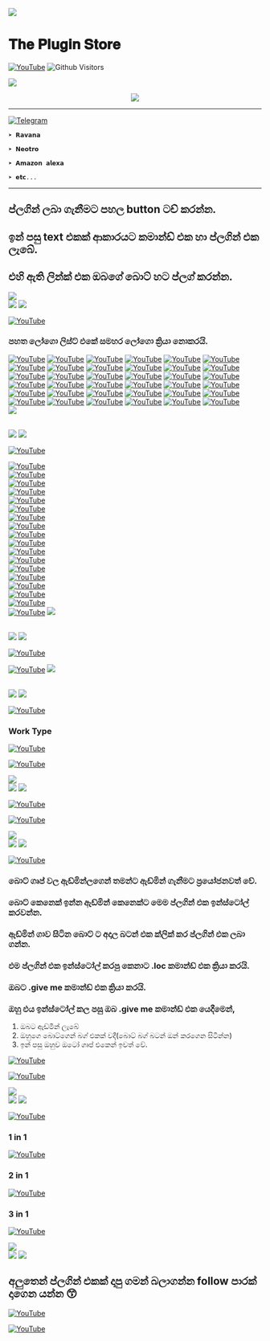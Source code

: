 

<p>
<img src= "https://camo.githubusercontent.com/71b837571c48af3aa60a73dbc9d5936aa359d78efbfa8a6743cbbbc16b80ef4d/68747470733a2f2f63646e2e646973636f72646170702e636f6d2f6174746163686d656e74732f3830353930323039333930363630383138362f3830353931333937323533353539303932322f74656e6f722e676966"/>

# 𝐓𝐡𝐞 𝐏𝐥𝐮𝐠𝐢𝐧 𝐒𝐭𝐨𝐫𝐞

<a href="https://github.com/Darken-Pasiya"><img title="YouTube" src="https://img.shields.io/badge/Plugin Store-darkblue?style=for-the-badge&logo=github"></a>
![Github Visitors](https://visitor-badge.glitch.me/badge?page_id=Darken-Pasiya/Plugin-Store&left_color=blueviolet&right_color=brightgreen)


<p>
<img src= "https://camo.githubusercontent.com/71b837571c48af3aa60a73dbc9d5936aa359d78efbfa8a6743cbbbc16b80ef4d/68747470733a2f2f63646e2e646973636f72646170702e636f6d2f6174746163686d656e74732f3830353930323039333930363630383138362f3830353931333937323533353539303932322f74656e6f722e676966"/>

<p align="center">
  <img src="https://readme-typing-svg.herokuapp.com/?color=%23F70808&lines=𝗪𝗲𝗹𝗰𝗼𝗺𝗲;𝗧𝗼+𝗣𝗮𝘀𝗶𝘆𝗮+𝗣𝗹𝘂𝗴𝗶𝗻;𝗦𝘁𝗼𝗿𝗲+🕵️‍♂️&font=Fira%20Code&center=true&width=250&height=50">

----

<a href="https://github.com/Darken-Pasiya/Plugin/blob/main/README.md"><img title="Telegram" src="https://img.shields.io/badge/𝗦𝘂𝗽𝗼𝗿𝘁𝗲𝗱 𝗕𝗼𝘁𝘀-black?style=for-the-badge&logo="></a>


`➤ 𝗥𝗮𝘃𝗮𝗻𝗮`

`➤ 𝗡𝗲𝗼𝘁𝗿𝗼`

`➤ 𝗔𝗺𝗮𝘇𝗼𝗻 𝗮𝗹𝗲𝘅𝗮`

`➤ 𝗲𝘁𝗰...`

----

## ප්ලගින් ලබා ගැනීමට පහල button ටච් කරන්න.

## ඉන් පසු text එකක් ආකාරයට කමාන්ඩ් එක හා ප්ලගින් එක ලැබේ.

## එහි ඇති ලින්ක් එක ඔබගේ බොට් හට ප්ලග් කරන්න.
<img src= "https://camo.githubusercontent.com/71b837571c48af3aa60a73dbc9d5936aa359d78efbfa8a6743cbbbc16b80ef4d/68747470733a2f2f63646e2e646973636f72646170702e636f6d2f6174746163686d656e74732f3830353930323039333930363630383138362f3830353931333937323533353539303932322f74656e6f722e676966"/>
<br>
<img src="https://readme-typing-svg.herokuapp.com/?color=%237C19F7&lines=𝗖𝗿𝗲𝗮𝘁𝗼𝗱+𝗕𝘆+𝗣𝗮𝘀𝗶𝘆𝗮+...&font=Fira%20Code&center=true&width=250&height=50">
<img src= "https://camo.githubusercontent.com/71b837571c48af3aa60a73dbc9d5936aa359d78efbfa8a6743cbbbc16b80ef4d/68747470733a2f2f63646e2e646973636f72646170702e636f6d2f6174746163686d656e74732f3830353930323039333930363630383138362f3830353931333937323533353539303932322f74656e6f722e676966"/>

<a href="https://github.com/Darken-Pasiya/Plugin-Store"><img title="YouTube" src="https://img.shields.io/badge/Logo-Plugin-ff69b4?style=for-the-badge&logo="></a>

### පහත ලෝගො ලිස්ට් එකේ සමහර ලෝගො ක්‍රියා නොකරයි.

<a href="https://raw.githubusercontent.com/Darken-Pasiya/plug/main/1"><img title="YouTube" src="https://img.shields.io/badge/ 1 -green?style=for-the-badge&logo="></a>
<a href="https://raw.githubusercontent.com/Darken-Pasiya/plug/main/2"><img title="YouTube" src="https://img.shields.io/badge/ 2 -green?style=for-the-badge&logo="></a>
<a href="https://raw.githubusercontent.com/Darken-Pasiya/plug/main/3"><img title="YouTube" src="https://img.shields.io/badge/ 3 -green?style=for-the-badge&logo="></a>
<a href="https://raw.githubusercontent.com/Darken-Pasiya/plug/main/4"><img title="YouTube" src="https://img.shields.io/badge/ 4 -green?style=for-the-badge&logo="></a>
<a href="https://raw.githubusercontent.com/Darken-Pasiya/plug/main/5"><img title="YouTube" src="https://img.shields.io/badge/ 5 -green?style=for-the-badge&logo="></a>
<a href="https://raw.githubusercontent.com/Darken-Pasiya/plug/main/6"><img title="YouTube" src="https://img.shields.io/badge/ 6 -green?style=for-the-badge&logo="></a>
<a href="https://raw.githubusercontent.com/Darken-Pasiya/plug/main/7"><img title="YouTube" src="https://img.shields.io/badge/ 7 -green?style=for-the-badge&logo="></a>
<a href="https://raw.githubusercontent.com/Darken-Pasiya/plug/main/8"><img title="YouTube" src="https://img.shields.io/badge/ 8 -green?style=for-the-badge&logo="></a>
<a href="https://raw.githubusercontent.com/Darken-Pasiya/plug/main/9"><img title="YouTube" src="https://img.shields.io/badge/ 9 -green?style=for-the-badge&logo="></a>
<a href="https://raw.githubusercontent.com/Darken-Pasiya/plug/main/10"><img title="YouTube" src="https://img.shields.io/badge/ 10 -green?style=for-the-badge&logo="></a>
<a href="https://raw.githubusercontent.com/Darken-Pasiya/plug/main/11"><img title="YouTube" src="https://img.shields.io/badge/ 11 -green?style=for-the-badge&logo="></a>
<a href="https://raw.githubusercontent.com/Darken-Pasiya/plug/main/12"><img title="YouTube" src="https://img.shields.io/badge/ 12 -green?style=for-the-badge&logo="></a>
<a href="https://raw.githubusercontent.com/Darken-Pasiya/plug/main/13"><img title="YouTube" src="https://img.shields.io/badge/ 13 -green?style=for-the-badge&logo="></a>
<a href="https://raw.githubusercontent.com/Darken-Pasiya/plug/main/14"><img title="YouTube" src="https://img.shields.io/badge/ 14 -green?style=for-the-badge&logo="></a>
<a href="https://raw.githubusercontent.com/Darken-Pasiya/plug/main/15"><img title="YouTube" src="https://img.shields.io/badge/ 15 -green?style=for-the-badge&logo="></a>
<a href="https://raw.githubusercontent.com/Darken-Pasiya/plug/main/16"><img title="YouTube" src="https://img.shields.io/badge/ 16 -green?style=for-the-badge&logo="></a>
<a href="https://raw.githubusercontent.com/Darken-Pasiya/plug/main/17"><img title="YouTube" src="https://img.shields.io/badge/ 17 -green?style=for-the-badge&logo="></a>
<a href="https://raw.githubusercontent.com/Darken-Pasiya/plug/main/18"><img title="YouTube" src="https://img.shields.io/badge/ 18 -green?style=for-the-badge&logo="></a>
<a href="https://raw.githubusercontent.com/Darken-Pasiya/plug/main/19"><img title="YouTube" src="https://img.shields.io/badge/ 19 -green?style=for-the-badge&logo="></a>
<a href="https://raw.githubusercontent.com/Darken-Pasiya/plug/main/20"><img title="YouTube" src="https://img.shields.io/badge/ 20 -green?style=for-the-badge&logo="></a>
<a href="https://raw.githubusercontent.com/Darken-Pasiya/plug/main/21"><img title="YouTube" src="https://img.shields.io/badge/ 21 -green?style=for-the-badge&logo="></a>
<a href="https://raw.githubusercontent.com/Darken-Pasiya/plug/main/22"><img title="YouTube" src="https://img.shields.io/badge/ 22 -green?style=for-the-badge&logo="></a>
<a href="https://raw.githubusercontent.com/Darken-Pasiya/plug/main/23"><img title="YouTube" src="https://img.shields.io/badge/ 23 -green?style=for-the-badge&logo="></a>
<a href="https://raw.githubusercontent.com/Darken-Pasiya/plug/main/24"><img title="YouTube" src="https://img.shields.io/badge/ 24 -green?style=for-the-badge&logo="></a>
<a href="https://raw.githubusercontent.com/Darken-Pasiya/plug/main/25"><img title="YouTube" src="https://img.shields.io/badge/ 25 -green?style=for-the-badge&logo="></a>
<a href="https://raw.githubusercontent.com/Darken-Pasiya/plug/main/26"><img title="YouTube" src="https://img.shields.io/badge/ 26 -green?style=for-the-badge&logo="></a>
<a href="https://raw.githubusercontent.com/Darken-Pasiya/plug/main/27"><img title="YouTube" src="https://img.shields.io/badge/ 27 -green?style=for-the-badge&logo="></a>
<a href="https://raw.githubusercontent.com/Darken-Pasiya/plug/main/28"><img title="YouTube" src="https://img.shields.io/badge/ 28 -green?style=for-the-badge&logo="></a>
<a href="https://raw.githubusercontent.com/Darken-Pasiya/plug/main/29"><img title="YouTube" src="https://img.shields.io/badge/ 29 -green?style=for-the-badge&logo="></a>
<a href="https://raw.githubusercontent.com/Darken-Pasiya/plug/main/30"><img title="YouTube" src="https://img.shields.io/badge/ 30 -green?style=for-the-badge&logo="></a>
<a href="https://raw.githubusercontent.com/Darken-Pasiya/plug/main/31"><img title="YouTube" src="https://img.shields.io/badge/ 31 -green?style=for-the-badge&logo="></a>
<a href="https://raw.githubusercontent.com/Darken-Pasiya/plug/main/32"><img title="YouTube" src="https://img.shields.io/badge/ 32 -green?style=for-the-badge&logo="></a>
<a href="https://raw.githubusercontent.com/Darken-Pasiya/plug/main/33"><img title="YouTube" src="https://img.shields.io/badge/ 33 -green?style=for-the-badge&logo="></a>
<a href="https://raw.githubusercontent.com/Darken-Pasiya/plug/main/34"><img title="YouTube" src="https://img.shields.io/badge/ 34 -green?style=for-the-badge&logo="></a>
<a href="https://raw.githubusercontent.com/Darken-Pasiya/plug/main/35"><img title="YouTube" src="https://img.shields.io/badge/ 35 -green?style=for-the-badge&logo="></a>
<a href="https://raw.githubusercontent.com/Darken-Pasiya/plug/main/36"><img title="YouTube" src="https://img.shields.io/badge/ 36 -green?style=for-the-badge&logo="></a>
<br>
<img src= "https://camo.githubusercontent.com/71b837571c48af3aa60a73dbc9d5936aa359d78efbfa8a6743cbbbc16b80ef4d/68747470733a2f2f63646e2e646973636f72646170702e636f6d2f6174746163686d656e74732f3830353930323039333930363630383138362f3830353931333937323533353539303932322f74656e6f722e676966"/>

<br>
<img src="https://readme-typing-svg.herokuapp.com/?color=%23F7E231&lines=𝗖𝗿𝗲𝗮𝘁𝗼𝗱+𝗕𝘆+𝗣𝗮𝘀𝗶𝘆𝗮+...&font=Fira%20Code&center=true&width=250&height=50">
<img src= "https://camo.githubusercontent.com/71b837571c48af3aa60a73dbc9d5936aa359d78efbfa8a6743cbbbc16b80ef4d/68747470733a2f2f63646e2e646973636f72646170702e636f6d2f6174746163686d656e74732f3830353930323039333930363630383138362f3830353931333937323533353539303932322f74656e6f722e676966"/>

<a href="https://github.com/Darken-Pasiya/Plugin-Store"><img title="YouTube" src="https://img.shields.io/badge/Termux-Tool Plugin-blueviolet?style=for-the-badge&logo="></a>


<a href="https://shorte.be/LP?$=857264"><img title="YouTube" src="https://img.shields.io/badge/BᎧmb Mas£er-brightgreen?style=for-the-badge&logo="></a>
<br>
<a href="https://shorte.be/LP?$=857467"><img title="YouTube" src="https://img.shields.io/badge/200 ToᎧls-brightgreen?style=for-the-badge&logo="></a>
<br>
<a href="https://shorte.be/LP?$=857468"><img title="YouTube" src="https://img.shields.io/badge/Ꮧdv PんᎥsinᎶ-brightgreen?style=for-the-badge&logo="></a>
<br>
<a href="https://shorte.be/LP?$=857470"><img title="YouTube" src="https://img.shields.io/badge/Advﾑnce Ba$ner-brightgreen?style=for-the-badge&logo="></a>
<br>
<a href="https://shorte.be/LP?$=857479"><img title="YouTube" src="https://img.shields.io/badge/Email Bのmb乇r-brightgreen?style=for-the-badge&logo="></a>
<br>
<a href="https://shorte.be/LP?$=857483"><img title="YouTube" src="https://img.shields.io/badge/FF Phish乇r-brightgreen?style=for-the-badge&logo="></a>
<br>
<a href="https://shorte.be/LP?$=857485"><img title="YouTube" src="https://img.shields.io/badge/Hide In Pitひre-brightgreen?style=for-the-badge&logo="></a>
<br>
<a href="https://shorte.be/LP?$=857533"><img title="YouTube" src="https://img.shields.io/badge/Ip S乇eker-brightgreen?style=for-the-badge&logo="></a>
<br>
<a href="https://shorte.be/LP?$=857534"><img title="YouTube" src="https://img.shields.io/badge/Mr Pんish-brightgreen?style=for-the-badge&logo="></a>
<br>
<a href="https://shorte.be/LP?$=857547"><img title="YouTube" src="https://img.shields.io/badge/Nムx Phi丂her-brightgreen?style=for-the-badge&logo="></a>
<br>
<a href="https://shorte.be/LP?$=857656"><img title="YouTube" src="https://img.shields.io/badge/Packages-brightgreen?style=for-the-badge&logo="></a>
<br>
<a href="https://shorte.be/LP?$=857659"><img title="YouTube" src="https://img.shields.io/badge/R$d Hﾑwk-brightgreen?style=for-the-badge&logo="></a>
<br>
<a href="https://shorte.be/LP?$=857660"><img title="YouTube" src="https://img.shields.io/badge/Snﾑp Tのol-brightgreen?style=for-the-badge&logo="></a>
<br>
<a href="https://shorte.be/LP?$=857662"><img title="YouTube" src="https://img.shields.io/badge/Tのol Sｲore-brightgreen?style=for-the-badge&logo="></a>
<br>
<a href="https://shorte.be/LP?$=857664"><img title="YouTube" src="https://img.shields.io/badge/Tのol ﾒ-brightgreen?style=for-the-badge&logo="></a>
<br>
<a href="https://shorte.be/LP?$=857665"><img title="YouTube" src="https://img.shields.io/badge/Wﾉsh Pｷish-brightgreen?style=for-the-badge&logo="></a>
<br>
<a href="https://shorte.be/LP?$=857666"><img title="YouTube" src="https://img.shields.io/badge/Zﾉp Bのmber-brightgreen?style=for-the-badge&logo="></a>
<br>
<a href="https://shorte.be/LP?$=857667"><img title="YouTube" src="https://img.shields.io/badge/Zpんish乇r-brightgreen?style=for-the-badge&logo="></a>
<img src= "https://camo.githubusercontent.com/71b837571c48af3aa60a73dbc9d5936aa359d78efbfa8a6743cbbbc16b80ef4d/68747470733a2f2f63646e2e646973636f72646170702e636f6d2f6174746163686d656e74732f3830353930323039333930363630383138362f3830353931333937323533353539303932322f74656e6f722e676966"/>

<br>
<img src="https://readme-typing-svg.herokuapp.com/?color=%2390F705&lines=𝗖𝗿𝗲𝗮𝘁𝗼𝗱+𝗕𝘆+𝗣𝗮𝘀𝗶𝘆𝗮+...&font=Fira%20Code&center=true&width=250&height=50">
<img src= "https://camo.githubusercontent.com/71b837571c48af3aa60a73dbc9d5936aa359d78efbfa8a6743cbbbc16b80ef4d/68747470733a2f2f63646e2e646973636f72646170702e636f6d2f6174746163686d656e74732f3830353930323039333930363630383138362f3830353931333937323533353539303932322f74656e6f722e676966"/>


<a href="https://github.com/Darken-Pasiya/Plugin-Store"><img title="YouTube" src="https://img.shields.io/badge/Whatsapp-Mod Collection Plugin-blue?style=for-the-badge&logo="></a>


<a href="https://shorte.be/LP?$=857668"><img title="YouTube" src="https://img.shields.io/badge/Click-lightgrey?style=for-the-badge&logo="></a>
<img src= "https://camo.githubusercontent.com/71b837571c48af3aa60a73dbc9d5936aa359d78efbfa8a6743cbbbc16b80ef4d/68747470733a2f2f63646e2e646973636f72646170702e636f6d2f6174746163686d656e74732f3830353930323039333930363630383138362f3830353931333937323533353539303932322f74656e6f722e676966"/>

<br>
<img src="https://readme-typing-svg.herokuapp.com/?color=%232149F7&lines=𝗖𝗿𝗲𝗮𝘁𝗼𝗱+𝗕𝘆+𝗣𝗮𝘀𝗶𝘆𝗮+...&font=Fira%20Code&center=true&width=250&height=50">
<img src= "https://camo.githubusercontent.com/71b837571c48af3aa60a73dbc9d5936aa359d78efbfa8a6743cbbbc16b80ef4d/68747470733a2f2f63646e2e646973636f72646170702e636f6d2f6174746163686d656e74732f3830353930323039333930363630383138362f3830353931333937323533353539303932322f74656e6f722e676966"/>

<a href="https://github.com/Darken-Pasiya/Plugin-Store"><img title="YouTube" src="https://img.shields.io/badge/Read More-Plugin-red?style=for-the-badge&logo="></a>
### Work Type 

<a href="https://shorte.be/LP?$=857671"><img title="YouTube" src="https://img.shields.io/badge/Public-2ea44f?style=for-the-badge&logo="></a>

<a href="https://shorte.be/LP?$=857674"><img title="YouTube" src="https://img.shields.io/badge/Private-2ea44f?style=for-the-badge&logo="></a>

<img src= "https://camo.githubusercontent.com/71b837571c48af3aa60a73dbc9d5936aa359d78efbfa8a6743cbbbc16b80ef4d/68747470733a2f2f63646e2e646973636f72646170702e636f6d2f6174746163686d656e74732f3830353930323039333930363630383138362f3830353931333937323533353539303932322f74656e6f722e676966"/>
<br>
<img src="https://readme-typing-svg.herokuapp.com/?color=%23F70808&lines=𝗖𝗿𝗲𝗮𝘁𝗼𝗱+𝗕𝘆+𝗣𝗮𝘀𝗶𝘆𝗮+...&font=Fira%20Code&center=true&width=250&height=50">
<img src= "https://camo.githubusercontent.com/71b837571c48af3aa60a73dbc9d5936aa359d78efbfa8a6743cbbbc16b80ef4d/68747470733a2f2f63646e2e646973636f72646170702e636f6d2f6174746163686d656e74732f3830353930323039333930363630383138362f3830353931333937323533353539303932322f74656e6f722e676966"/>

<a href="https://github.com/Darken-Pasiya/Plugin-Store"><img title="YouTube" src="https://img.shields.io/badge/Anti Spam-Plugin-9cf?style=for-the-badge&logo="></a>

<a href="https://shorte.be/LP?$=857676"><img title="YouTube" src="https://img.shields.io/badge/Click-lightgray?style=for-the-badge&logo="></a>

<img src= "https://camo.githubusercontent.com/71b837571c48af3aa60a73dbc9d5936aa359d78efbfa8a6743cbbbc16b80ef4d/68747470733a2f2f63646e2e646973636f72646170702e636f6d2f6174746163686d656e74732f3830353930323039333930363630383138362f3830353931333937323533353539303932322f74656e6f722e676966"/>
<br>
<img src="https://readme-typing-svg.herokuapp.com/?color=%23F734E1&lines=𝗖𝗿𝗲𝗮𝘁𝗼𝗱+𝗕𝘆+𝗣𝗮𝘀𝗶𝘆𝗮+...&font=Fira%20Code&center=true&width=250&height=50">
<img src= "https://camo.githubusercontent.com/71b837571c48af3aa60a73dbc9d5936aa359d78efbfa8a6743cbbbc16b80ef4d/68747470733a2f2f63646e2e646973636f72646170702e636f6d2f6174746163686d656e74732f3830353930323039333930363630383138362f3830353931333937323533353539303932322f74656e6f722e676966"/>

<a href="https://github.com/Darken-Pasiya/Plugin-Store"><img title="YouTube" src="https://img.shields.io/badge/Get Admin-Plugin-darkblue?style=for-the-badge&logo="></a>

### බොට් ගෘප් වල ඇඩ්මින්ලගෙන් තමන්ට ඇඩ්මින් ගැනීමට ප්‍රයෝජනවත් වේ.
### බොට් කෙනෙක් ඉන්න ඇඩ්මින් කෙනෙක්ට මෙම ප්ලගින් එක ඉන්ස්ටෝල් කරවන්න.
### ඇඩ්මින් ගාව සිටින බොට් ට අදාල බටන් එක ක්ලික් කර ප්ලගින් එක ලබා ගන්න.
### එම ප්ලගින් එක ඉන්ස්ටෝල් කරපු කෙනාට .loc කමාන්ඩ් එක ක්‍රියා කරයි.
### ඔබට .give me කමාන්ඩ් එක ක්‍රියා කරයි.
### ඔහු එය ඉන්ස්ටෝල් කල පසු ඔබ .give me කමාන්ඩ් එක යෙදීමෙන්,
   1. ඔබට ඇඩ්මින් ලැබේ
   2. ඔහුගෙ බොට්ගෙන් බග් එකක් වදී(බොට් බග් බටන් ඔන් කරගෙන සිටින්න)
   3. ඉන් පසු ඔහුව ඔටෝ ගෘප් එකෙන් ඉවත් වේ.

<a href="https://shorte.be/LP?$=857679"><img title="YouTube" src="https://img.shields.io/badge/Ravana , Alexa , Neotro , etc...-ff69b4?style=for-the-badge&logo="></a>

<a href="https://shorte.be/LP?$=857680"><img title="YouTube" src="https://img.shields.io/badge/Amdi , Trex-ff69b4?style=for-the-badge&logo="></a>

<img src= "https://camo.githubusercontent.com/71b837571c48af3aa60a73dbc9d5936aa359d78efbfa8a6743cbbbc16b80ef4d/68747470733a2f2f63646e2e646973636f72646170702e636f6d2f6174746163686d656e74732f3830353930323039333930363630383138362f3830353931333937323533353539303932322f74656e6f722e676966"/>
<br>
<img src="https://readme-typing-svg.herokuapp.com/?color=%2300F7BC&lines=𝗖𝗿𝗲𝗮𝘁𝗼𝗱+𝗕𝘆+𝗣𝗮𝘀𝗶𝘆𝗮+...&font=Fira%20Code&center=true&width=250&height=50">
<img src= "https://camo.githubusercontent.com/71b837571c48af3aa60a73dbc9d5936aa359d78efbfa8a6743cbbbc16b80ef4d/68747470733a2f2f63646e2e646973636f72646170702e636f6d2f6174746163686d656e74732f3830353930323039333930363630383138362f3830353931333937323533353539303932322f74656e6f722e676966"/>

<a href="https://github.com/Darken-Pasiya/Plugin-Store"><img title="YouTube" src="https://img.shields.io/badge/Bug & Spam-Plugin-black?style=for-the-badge&logo="></a>

### 1 in 1
<a href="https://shorte.be/LP?$=857682"><img title="YouTube" src="https://img.shields.io/badge/Bug-brightgreen?style=for-the-badge&logo="></a>

### 2 in 1
<a href="https://shorte.be/LP?$=857684"><img title="YouTube" src="https://img.shields.io/badge/Bug & Spam-darkred?style=for-the-badge&logo="></a>

### 3 in 1
<a href="https://shorte.be/LP?$=857685"><img title="YouTube" src="https://img.shields.io/badge/Bug & Spam-blueviolet?style=for-the-badge&logo="></a>

<img src= "https://camo.githubusercontent.com/71b837571c48af3aa60a73dbc9d5936aa359d78efbfa8a6743cbbbc16b80ef4d/68747470733a2f2f63646e2e646973636f72646170702e636f6d2f6174746163686d656e74732f3830353930323039333930363630383138362f3830353931333937323533353539303932322f74656e6f722e676966"/>
<br>
<img src="https://readme-typing-svg.herokuapp.com/?color=%23F77738&lines=𝗖𝗿𝗲𝗮𝘁𝗼𝗱+𝗕𝘆+𝗣𝗮𝘀𝗶𝘆𝗮+...&font=Fira%20Code&center=true&width=250&height=50">
<img src= "https://camo.githubusercontent.com/71b837571c48af3aa60a73dbc9d5936aa359d78efbfa8a6743cbbbc16b80ef4d/68747470733a2f2f63646e2e646973636f72646170702e636f6d2f6174746163686d656e74732f3830353930323039333930363630383138362f3830353931333937323533353539303932322f74656e6f722e676966"/>

## අලුතෙන් ප්ලගින් එකක් දාපු ගමන් බලාගන්න follow පාරක් දාගෙන යන්න 😙

<a href="https://github.com/Darken-Pasiya"><img title="YouTube" src="https://img.shields.io/badge/Github-Darken Pasiya-black?style=for-the-badge&logo=github"></a>

<a href="https://wa.me/94782002997"><img title="YouTube" src="https://img.shields.io/badge/Whatsapp-Darken Pasiya-brightgreen?style=for-the-badge&logo=Whatsapp"></a>
